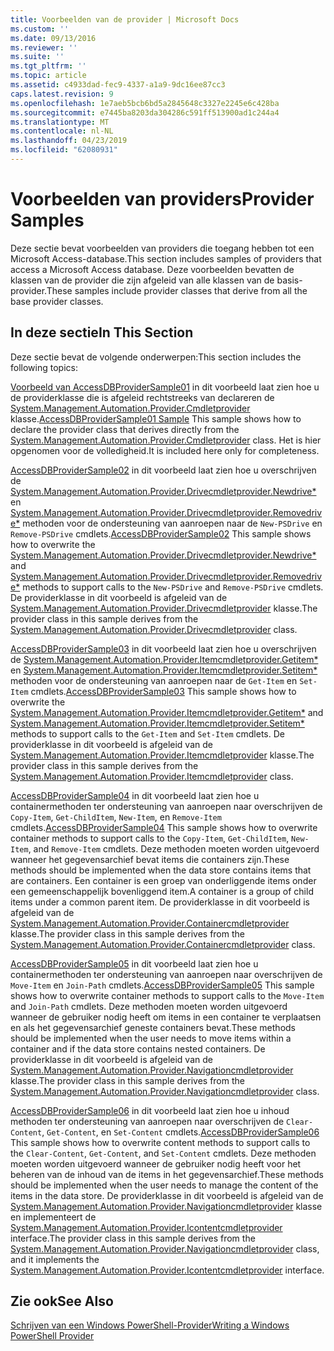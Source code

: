 ```yaml
---
title: Voorbeelden van de provider | Microsoft Docs
ms.custom: ''
ms.date: 09/13/2016
ms.reviewer: ''
ms.suite: ''
ms.tgt_pltfrm: ''
ms.topic: article
ms.assetid: c4933dad-fec9-4337-a1a9-9dc16ee87cc3
caps.latest.revision: 9
ms.openlocfilehash: 1e7aeb5bcb6bd5a2845648c3327e2245e6c428ba
ms.sourcegitcommit: e7445ba8203da304286c591ff513900ad1c244a4
ms.translationtype: MT
ms.contentlocale: nl-NL
ms.lasthandoff: 04/23/2019
ms.locfileid: "62080931"
---
```

# <a name="provider-samples"></a><span data-ttu-id="f35a7-102">Voorbeelden van providers</span><span class="sxs-lookup"><span data-stu-id="f35a7-102">Provider Samples</span></span>

<span data-ttu-id="f35a7-103">Deze sectie bevat voorbeelden van providers die toegang hebben tot een Microsoft Access-database.</span><span class="sxs-lookup"><span data-stu-id="f35a7-103">This section includes samples of providers that access a Microsoft Access database.</span></span> <span data-ttu-id="f35a7-104">Deze voorbeelden bevatten de klassen van de provider die zijn afgeleid van alle klassen van de basis-provider.</span><span class="sxs-lookup"><span data-stu-id="f35a7-104">These samples include provider classes that derive from all the base provider classes.</span></span>

## <a name="in-this-section"></a><span data-ttu-id="f35a7-105">In deze sectie</span><span class="sxs-lookup"><span data-stu-id="f35a7-105">In This Section</span></span>

<span data-ttu-id="f35a7-106">Deze sectie bevat de volgende onderwerpen:</span><span class="sxs-lookup"><span data-stu-id="f35a7-106">This section includes the following topics:</span></span>

<span data-ttu-id="f35a7-107">[Voorbeeld van AccessDBProviderSample01](./accessdbprovidersample01.md) in dit voorbeeld laat zien hoe u de providerklasse die is afgeleid rechtstreeks van declareren de [System.Management.Automation.Provider.Cmdletprovider](/dotnet/api/System.Management.Automation.Provider.CmdletProvider) klasse.</span><span class="sxs-lookup"><span data-stu-id="f35a7-107">[AccessDBProviderSample01 Sample](./accessdbprovidersample01.md) This sample shows how to declare the provider class that derives directly from the [System.Management.Automation.Provider.Cmdletprovider](/dotnet/api/System.Management.Automation.Provider.CmdletProvider) class.</span></span> <span data-ttu-id="f35a7-108">Het is hier opgenomen voor de volledigheid.</span><span class="sxs-lookup"><span data-stu-id="f35a7-108">It is included here only for completeness.</span></span>

<span data-ttu-id="f35a7-109">[AccessDBProviderSample02](./accessdbprovidersample02.md) in dit voorbeeld laat zien hoe u overschrijven de [System.Management.Automation.Provider.Drivecmdletprovider.Newdrive\*](/dotnet/api/System.Management.Automation.Provider.DriveCmdletProvider.NewDrive) en [ System.Management.Automation.Provider.Drivecmdletprovider.Removedrive\*](/dotnet/api/System.Management.Automation.Provider.DriveCmdletProvider.RemoveDrive) methoden voor de ondersteuning van aanroepen naar de `New-PSDrive` en `Remove-PSDrive` cmdlets.</span><span class="sxs-lookup"><span data-stu-id="f35a7-109">[AccessDBProviderSample02](./accessdbprovidersample02.md) This sample shows how to overwrite the [System.Management.Automation.Provider.Drivecmdletprovider.Newdrive\*](/dotnet/api/System.Management.Automation.Provider.DriveCmdletProvider.NewDrive) and [System.Management.Automation.Provider.Drivecmdletprovider.Removedrive\*](/dotnet/api/System.Management.Automation.Provider.DriveCmdletProvider.RemoveDrive) methods to support calls to the `New-PSDrive` and `Remove-PSDrive` cmdlets.</span></span> <span data-ttu-id="f35a7-110">De providerklasse in dit voorbeeld is afgeleid van de [System.Management.Automation.Provider.Drivecmdletprovider](/dotnet/api/System.Management.Automation.Provider.DriveCmdletProvider) klasse.</span><span class="sxs-lookup"><span data-stu-id="f35a7-110">The provider class in this sample derives from the [System.Management.Automation.Provider.Drivecmdletprovider](/dotnet/api/System.Management.Automation.Provider.DriveCmdletProvider) class.</span></span>

<span data-ttu-id="f35a7-111">[AccessDBProviderSample03](./accessdbprovidersample03.md) in dit voorbeeld laat zien hoe u overschrijven de [System.Management.Automation.Provider.Itemcmdletprovider.Getitem\*](/dotnet/api/System.Management.Automation.Provider.ItemCmdletProvider.GetItem) en [ System.Management.Automation.Provider.Itemcmdletprovider.Setitem\*](/dotnet/api/System.Management.Automation.Provider.ItemCmdletProvider.SetItem) methoden voor de ondersteuning van aanroepen naar de `Get-Item` en `Set-Item` cmdlets.</span><span class="sxs-lookup"><span data-stu-id="f35a7-111">[AccessDBProviderSample03](./accessdbprovidersample03.md) This sample shows how to overwrite the [System.Management.Automation.Provider.Itemcmdletprovider.Getitem\*](/dotnet/api/System.Management.Automation.Provider.ItemCmdletProvider.GetItem) and [System.Management.Automation.Provider.Itemcmdletprovider.Setitem\*](/dotnet/api/System.Management.Automation.Provider.ItemCmdletProvider.SetItem) methods to support calls to the `Get-Item` and `Set-Item` cmdlets.</span></span> <span data-ttu-id="f35a7-112">De providerklasse in dit voorbeeld is afgeleid van de [System.Management.Automation.Provider.Itemcmdletprovider](/dotnet/api/System.Management.Automation.Provider.ItemCmdletProvider) klasse.</span><span class="sxs-lookup"><span data-stu-id="f35a7-112">The provider class in this sample derives from the [System.Management.Automation.Provider.Itemcmdletprovider](/dotnet/api/System.Management.Automation.Provider.ItemCmdletProvider) class.</span></span>

<span data-ttu-id="f35a7-113">[AccessDBProviderSample04](./accessdbprovidersample04.md) in dit voorbeeld laat zien hoe u containermethoden ter ondersteuning van aanroepen naar overschrijven de `Copy-Item`, `Get-ChildItem`, `New-Item`, en `Remove-Item` cmdlets.</span><span class="sxs-lookup"><span data-stu-id="f35a7-113">[AccessDBProviderSample04](./accessdbprovidersample04.md) This sample shows how to overwrite container methods to support calls to the `Copy-Item`, `Get-ChildItem`, `New-Item`, and `Remove-Item` cmdlets.</span></span> <span data-ttu-id="f35a7-114">Deze methoden moeten worden uitgevoerd wanneer het gegevensarchief bevat items die containers zijn.</span><span class="sxs-lookup"><span data-stu-id="f35a7-114">These methods should be implemented when the data store contains items that are containers.</span></span> <span data-ttu-id="f35a7-115">Een container is een groep van onderliggende items onder een gemeenschappelijk bovenliggend item.</span><span class="sxs-lookup"><span data-stu-id="f35a7-115">A container is a group of child items under a common parent item.</span></span> <span data-ttu-id="f35a7-116">De providerklasse in dit voorbeeld is afgeleid van de [System.Management.Automation.Provider.Containercmdletprovider](/dotnet/api/System.Management.Automation.Provider.ContainerCmdletProvider) klasse.</span><span class="sxs-lookup"><span data-stu-id="f35a7-116">The provider class in this sample derives from the [System.Management.Automation.Provider.Containercmdletprovider](/dotnet/api/System.Management.Automation.Provider.ContainerCmdletProvider) class.</span></span>

<span data-ttu-id="f35a7-117">[AccessDBProviderSample05](./accessdbprovidersample05.md) in dit voorbeeld laat zien hoe u containermethoden ter ondersteuning van aanroepen naar overschrijven de `Move-Item` en `Join-Path` cmdlets.</span><span class="sxs-lookup"><span data-stu-id="f35a7-117">[AccessDBProviderSample05](./accessdbprovidersample05.md) This sample shows how to overwrite container methods to support calls to the `Move-Item` and `Join-Path` cmdlets.</span></span> <span data-ttu-id="f35a7-118">Deze methoden moeten worden uitgevoerd wanneer de gebruiker nodig heeft om items in een container te verplaatsen en als het gegevensarchief geneste containers bevat.</span><span class="sxs-lookup"><span data-stu-id="f35a7-118">These methods should be implemented when the user needs to move items within a container and if the data store contains nested containers.</span></span> <span data-ttu-id="f35a7-119">De providerklasse in dit voorbeeld is afgeleid van de [System.Management.Automation.Provider.Navigationcmdletprovider](/dotnet/api/System.Management.Automation.Provider.NavigationCmdletProvider) klasse.</span><span class="sxs-lookup"><span data-stu-id="f35a7-119">The provider class in this sample derives from the [System.Management.Automation.Provider.Navigationcmdletprovider](/dotnet/api/System.Management.Automation.Provider.NavigationCmdletProvider) class.</span></span>

<span data-ttu-id="f35a7-120">[AccessDBProviderSample06](./accessdbprovidersample06.md) in dit voorbeeld laat zien hoe u inhoud methoden ter ondersteuning van aanroepen naar overschrijven de `Clear-Content`, `Get-Content`, en `Set-Content` cmdlets.</span><span class="sxs-lookup"><span data-stu-id="f35a7-120">[AccessDBProviderSample06](./accessdbprovidersample06.md) This sample shows how to overwrite content methods to support calls to the `Clear-Content`, `Get-Content`, and `Set-Content` cmdlets.</span></span> <span data-ttu-id="f35a7-121">Deze methoden moeten worden uitgevoerd wanneer de gebruiker nodig heeft voor het beheren van de inhoud van de items in het gegevensarchief.</span><span class="sxs-lookup"><span data-stu-id="f35a7-121">These methods should be implemented when the user needs to manage the content of the items in the data store.</span></span> <span data-ttu-id="f35a7-122">De providerklasse in dit voorbeeld is afgeleid van de [System.Management.Automation.Provider.Navigationcmdletprovider](/dotnet/api/System.Management.Automation.Provider.NavigationCmdletProvider) klasse en implementeert de [ System.Management.Automation.Provider.Icontentcmdletprovider](/dotnet/api/System.Management.Automation.Provider.IContentCmdletProvider) interface.</span><span class="sxs-lookup"><span data-stu-id="f35a7-122">The provider class in this sample derives from the [System.Management.Automation.Provider.Navigationcmdletprovider](/dotnet/api/System.Management.Automation.Provider.NavigationCmdletProvider) class, and it implements the [System.Management.Automation.Provider.Icontentcmdletprovider](/dotnet/api/System.Management.Automation.Provider.IContentCmdletProvider) interface.</span></span>

## <a name="see-also"></a><span data-ttu-id="f35a7-123">Zie ook</span><span class="sxs-lookup"><span data-stu-id="f35a7-123">See Also</span></span>

[<span data-ttu-id="f35a7-124">Schrijven van een Windows PowerShell-Provider</span><span class="sxs-lookup"><span data-stu-id="f35a7-124">Writing a Windows PowerShell Provider</span></span>](./writing-a-windows-powershell-provider.md)